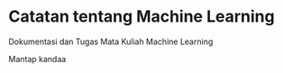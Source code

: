 # Catatan tentang Machine Learning
Dokumentasi dan Tugas Mata Kuliah Machine Learning


Mantap kandaa
